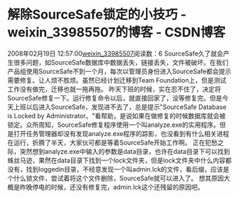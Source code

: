 # 解除SourceSafe锁定的小技巧 - weixin_33985507的博客 - CSDN博客
2008年02月19日 12:57:00[weixin_33985507](https://me.csdn.net/weixin_33985507)阅读数：6
SourceSafe久了就会产生很多问题，如SourceSafe数据库中数据丢失，链接丢失，文件被破坏。在我们产品组使用SourceSafe不到一个月，每次以管理员身份进入SourceSafe都会提示需要修复。让人烦不胜烦。虽然已经计划迁移到Team Foundation上，但是测试工作没有做完，迁移也就一拖再拖。
昨天下班的时候，实在忍不住了，决定将SourceSafe修复一下。运行修复命令以后，就直接回家了，没等修复完。但是今天上班以后进入SourceSafe，发现进不去了，总是提示"SourceSafe Database is Locked by Administrator。"看帮助，是说如果在做修复的时候数据库就会被锁定。众所周知，SourceSafe修复程序使用一个叫analyze.exe的实用程序。但是打开任务管理器却没有发现analyze.exe程序的踪影，也没看到有什么相关进程在运行，折腾了半天，大家伙可都是等着SourceSafe开始工作啊。
正在犯愁之际，突然想到analyze.exe中输入的参数是data目录，也许在data目录下可以找到蛛丝马迹，果然在data目录下找到一个lock文件夹，但是lock文件夹中什么内容都没有，找到loggedin目录，不经意发现一个叫admin.lck的文件，看后缀，应该是个什么锁文件，尝试着将这个文件删除，SourceSafe就可以进入了。
想其原因大概是昨晚停电的时候，还没有修复完，admin.lck这个还残留的原因吧。
